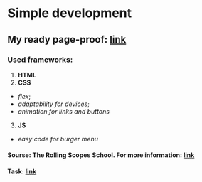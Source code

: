 # Simple development  </br>

## My ready page-proof: [link](https://balzamova.github.io/webdev/webdev-first/)

### Used frameworks: </br>
1. **HTML**
2. **CSS**
*   *flex*;
*   *adaptability for devices*;
*   *animation for links and buttons*
3. **JS**
*   *easy code for burger menu*
 
#### Sourse: The Rolling Scopes School. For more information: [link](https://rs.school/js/)
#### Task: [link](https://github.com/rolling-scopes-school/tasks/blob/master/tasks/markups/level-1/webdev/webdev-ru.md)
